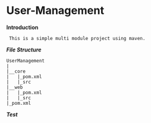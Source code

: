 # User-Management

**Introduction**
```aidl
 This is a simple multi module project using maven.
```
***File Structure***

```aidl
UserManagement
|
|__core
|   |_pom.xml
|   |_src
|__web
|   |_pom.xml
|   |_src
|_pom.xml

```

***Test***
